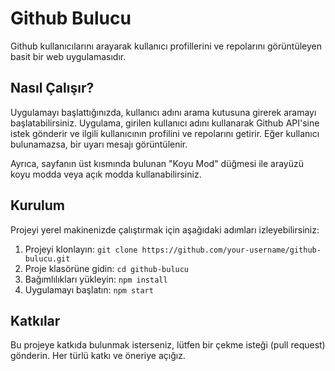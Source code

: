 # Github Bulucu
[](githubBulucu.gif)

Github kullanıcılarını arayarak kullanıcı profillerini ve repolarını görüntüleyen basit bir web uygulamasıdır.

## Nasıl Çalışır?

Uygulamayı başlattığınızda, kullanıcı adını arama kutusuna girerek aramayı başlatabilirsiniz. Uygulama, girilen kullanıcı adını kullanarak Github API'sine istek gönderir ve ilgili kullanıcının profilini ve repolarını getirir. Eğer kullanıcı bulunamazsa, bir uyarı mesajı görüntülenir.

Ayrıca, sayfanın üst kısmında bulunan "Koyu Mod" düğmesi ile arayüzü koyu modda veya açık modda kullanabilirsiniz.

## Kurulum

Projeyi yerel makinenizde çalıştırmak için aşağıdaki adımları izleyebilirsiniz:

1. Projeyi klonlayın: `git clone https://github.com/your-username/github-bulucu.git`
2. Proje klasörüne gidin: `cd github-bulucu`
3. Bağımlılıkları yükleyin: `npm install`
4. Uygulamayı başlatın: `npm start`

## Katkılar

Bu projeye katkıda bulunmak isterseniz, lütfen bir çekme isteği (pull request) gönderin. Her türlü katkı ve öneriye açığız.
